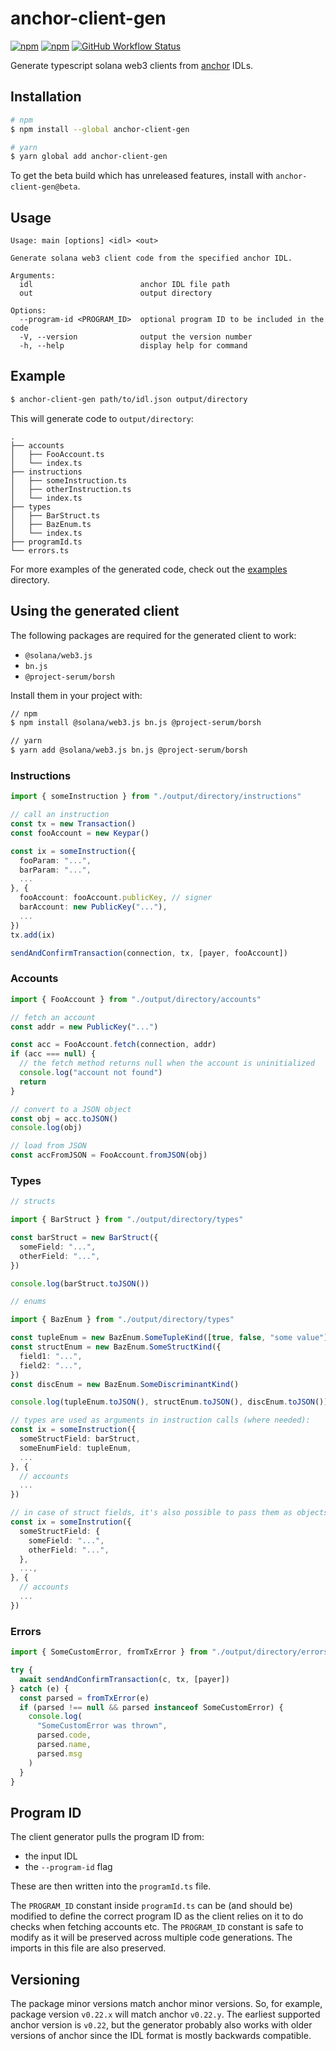 # anchor-client-gen

[![npm](https://img.shields.io/npm/v/anchor-client-gen/latest.svg?style=flat-square&color=blue)](https://www.npmjs.com/package/anchor-client-gen/v/latest)
[![npm](https://img.shields.io/npm/v/anchor-client-gen/beta.svg?style=flat-square&color=blue)](https://www.npmjs.com/package/anchor-client-gen/v/beta)
[![GitHub Workflow Status](https://img.shields.io/github/workflow/status/kklas/anchor-client-gen/Tests?label=build&style=flat-square)](https://github.com/kklas/anchor-client-gen/actions/workflows/tests.yaml?query=branch%3Amaster)

Generate typescript solana web3 clients from [anchor](https://github.com/project-serum/anchor) IDLs.

## Installation

```sh
# npm
$ npm install --global anchor-client-gen

# yarn
$ yarn global add anchor-client-gen
```

To get the beta build which has unreleased features, install with `anchor-client-gen@beta`.

## Usage

```
Usage: main [options] <idl> <out>

Generate solana web3 client code from the specified anchor IDL.

Arguments:
  idl                        anchor IDL file path
  out                        output directory

Options:
  --program-id <PROGRAM_ID>  optional program ID to be included in the code
  -V, --version              output the version number
  -h, --help                 display help for command
```

## Example

```sh
$ anchor-client-gen path/to/idl.json output/directory
```

This will generate code to `output/directory`:

```
.
├── accounts
│   ├── FooAccount.ts
│   └── index.ts
├── instructions
│   ├── someInstruction.ts
│   ├── otherInstruction.ts
│   └── index.ts
├── types
│   ├── BarStruct.ts
│   ├── BazEnum.ts
│   └── index.ts
├── programId.ts
└── errors.ts
```

For more examples of the generated code, check out the [examples](https://github.com/kklas/anchor-client-gen/tree/master/examples) directory.

## Using the generated client

The following packages are required for the generated client to work:

- `@solana/web3.js`
- `bn.js`
- `@project-serum/borsh`

Install them in your project with:

```sh
// npm
$ npm install @solana/web3.js bn.js @project-serum/borsh

// yarn
$ yarn add @solana/web3.js bn.js @project-serum/borsh
```

### Instructions

```ts
import { someInstruction } from "./output/directory/instructions"

// call an instruction
const tx = new Transaction()
const fooAccount = new Keypar()

const ix = someInstruction({
  fooParam: "...",
  barParam: "...",
  ...
}, {
  fooAccount: fooAccount.publicKey, // signer
  barAccount: new PublicKey("..."),
  ...
})
tx.add(ix)

sendAndConfirmTransaction(connection, tx, [payer, fooAccount])
```

### Accounts

```ts
import { FooAccount } from "./output/directory/accounts"

// fetch an account
const addr = new PublicKey("...")

const acc = FooAccount.fetch(connection, addr)
if (acc === null) {
  // the fetch method returns null when the account is uninitialized
  console.log("account not found")
  return
}

// convert to a JSON object
const obj = acc.toJSON()
console.log(obj)

// load from JSON
const accFromJSON = FooAccount.fromJSON(obj)
```

### Types

```ts
// structs

import { BarStruct } from "./output/directory/types"

const barStruct = new BarStruct({
  someField: "...",
  otherField: "...",
})

console.log(barStruct.toJSON())
```

```ts
// enums

import { BazEnum } from "./output/directory/types"

const tupleEnum = new BazEnum.SomeTupleKind([true, false, "some value"])
const structEnum = new BazEnum.SomeStructKind({
  field1: "...",
  field2: "...",
})
const discEnum = new BazEnum.SomeDiscriminantKind()

console.log(tupleEnum.toJSON(), structEnum.toJSON(), discEnum.toJSON())
```

```ts
// types are used as arguments in instruction calls (where needed):
const ix = someInstruction({
  someStructField: barStruct,
  someEnumField: tupleEnum,
  ...
}, {
  // accounts
  ...
})

// in case of struct fields, it's also possible to pass them as objects:
const ix = someInstrution({
  someStructField: {
    someField: "...",
    otherField: "...",
  },
  ...,
}, {
  // accounts
  ...
})
```

### Errors

```ts
import { SomeCustomError, fromTxError } from "./output/directory/errors"

try {
  await sendAndConfirmTransaction(c, tx, [payer])
} catch (e) {
  const parsed = fromTxError(e)
  if (parsed !== null && parsed instanceof SomeCustomError) {
    console.log(
      "SomeCustomError was thrown",
      parsed.code,
      parsed.name,
      parsed.msg
    )
  }
}
```

## Program ID

The client generator pulls the program ID from:

- the input IDL
- the `--program-id` flag

These are then written into the `programId.ts` file.

The `PROGRAM_ID` constant inside `programId.ts` can be (and should be) modified to define the correct program ID as the client relies on it to do checks when fetching accounts etc. The `PROGRAM_ID` constant is safe to modify as it will be preserved across multiple code generations. The imports in this file are also preserved.

## Versioning

The package minor versions match anchor minor versions. So, for example, package version `v0.22.x` will match anchor `v0.22.y`. The earliest supported anchor version is `v0.22`, but the generator probably also works with older versions of anchor since the IDL format is mostly backwards compatible.
